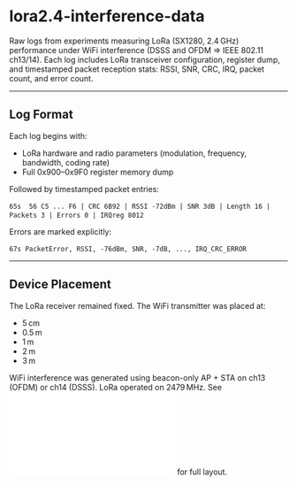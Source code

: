 # lora2.4-interference-data

Raw logs from experiments measuring LoRa (SX1280, 2.4 GHz) performance under WiFi interference (DSSS and OFDM => IEEE 802.11 ch13/14). Each log includes LoRa transceiver configuration, register dump, and timestamped packet reception stats: RSSI, SNR, CRC, IRQ, packet count, and error count.

---

## Log Format

Each log begins with:

- LoRa hardware and radio parameters (modulation, frequency, bandwidth, coding rate)
- Full 0x900–0x9F0 register memory dump

Followed by timestamped packet entries:

```
65s  56 C5 ... F6 | CRC 6B92 | RSSI -72dBm | SNR 3dB | Length 16 | Packets 3 | Errors 0 | IRQreg 8012
```

Errors are marked explicitly:

```
67s PacketError, RSSI, -76dBm, SNR, -7dB, ..., IRQ_CRC_ERROR
```

---

## Device Placement

The LoRa receiver remained fixed. The WiFi transmitter was placed at:

- 5 cm
- 0.5 m
- 1 m
- 2 m
- 3 m

WiFi interference was generated using beacon-only AP + STA on ch13 (OFDM) or ch14 (DSSS). LoRa operated on 2479 MHz. See ![exp_setup.pdf](exp_setup.pdf) for full layout.

